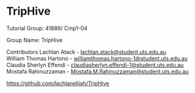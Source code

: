 # TripHive

Tutorial Group: 41889/ Cmp1-04

Group Name: TripHive	

Contributors
Lachlan Atack - lachlan.atack@student.uts.edu.au	
William Thomas Hartono - williamthomas.hartono-1@student.uts.edu.au	
Claudia Sherlyn Effendi - claudiasherlyn.effendi-1@student.uts.edu.au	
Mostafa Rahinuzzaman - Mostafa.M.Rahinuzzaman@student.uts.edu.au

https://github.com/lachlanelijah/TripHive
